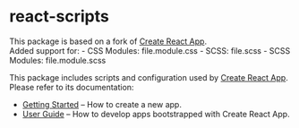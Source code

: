 # react-scripts

This package is based on a fork of [Create React App](https://github.com/facebookincubator/create-react-app).<br>
Added support for:
    -   CSS Modules: file.module.css
    -   SCSS: file.scss
    -   SCSS Modules: file.module.scss

This package includes scripts and configuration used by [Create React App](https://github.com/facebookincubator/create-react-app).<br>
Please refer to its documentation:

* [Getting Started](https://github.com/facebookincubator/create-react-app/blob/master/README.md#getting-started) – How to create a new app.
* [User Guide](https://github.com/facebookincubator/create-react-app/blob/master/packages/react-scripts/template/README.md) – How to develop apps bootstrapped with Create React App.
